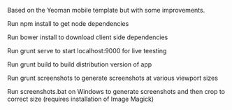Based on the Yeoman mobile template but with some improvements.

Run npm install to get node dependencies

Run bower install to download client side dependencies

Run grunt serve to start localhost:9000 for live teesting

Run grunt build to build distribution version of app

Run grunt screenshots to generate screenshots at various viewport sizes

Run screenshots.bat on Windows to generate screenshots and then crop to correct size (requires installation of Image Magick)